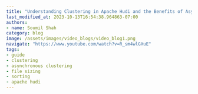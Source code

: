 ```yaml
---
title: "Understanding Clustering in Apache Hudi and the Benefits of Asynchronous Clustering"
last_modified_at: 2023-10-13T16:54:38.964863-07:00
authors:
- name: Soumil Shah
category: blog
image: /assets/images/video_blogs/video_blog1.png
navigate: "https://www.youtube.com/watch?v=R_sm4wlGXuE"
tags:
- guide
- clustering
- asynchronous clustering
- file sizing
- sorting
- apache hudi
---
```

